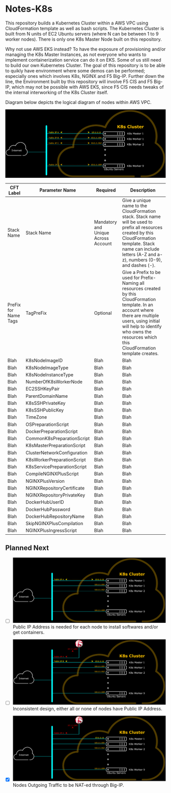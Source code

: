 # Notes-K8s

This repository builds a Kubernetes Cluster within a AWS VPC using CloudFormation template as well as bash scripts. The Kubernetes Cluster is built from N units of EC2 Ubuntu servers (where N can be between 1 to 9 worker nodes).
There is only one K8s Master Node built on this repository.

Why not use AWS EKS instead? To have the exposure of provisioning and/or managing the K8s Master Instances, as not everyone who wants to implement containerization service can do it on EKS. Some of us still need to build our own Kubernetes Cluster.
The goal of this repository is to be able to quikly have environment where some demos can be performed; especially ones which involves K8s, NGINX and F5 Big-IP.
Further down the line, the Environment built by this repository will involve F5 CIS and F5 Big-IP, which may not be possible with AWS EKS, since F5 CIS needs tweaks of the internal interworking of the K8s Cluster itself.

Diagram below depicts the logical diagram of nodes within AWS VPC.

![K8s Cluster Logical Diagram - with Public IP for each Node](Figures/K8sClusterLogicalDiagramAllIP.png)



| CFT Label | Parameter Name | Required | Description |
| --- | --- | --- | --- |
| Stack Name | Stack Name | Mandatory and Unique Across Account | Give a unique name to the CloudFormation stack. Stack name will be used to prefix all resources created by this CloudFormation template. Stack name can include letters (A-Z and a-z), numbers (0-9), and dashes (-). |
| PreFix for Name Tags | TagPreFix | Optional | Give a Prefix to be used for Prefix-Naming all resources created by this CloudFormation template. In an account where there are multiple users, using initial will help to identify who owns the resources which this CloudFormation template creates. |
| Blah | K8sNodeImageID | Blah | Blah |
| Blah | K8sNodeImageType | Blah | Blah |
| Blah | K8sNodeInstanceType | Blah | Blah |
| Blah | NumberOfK8sWorkerNode | Blah | Blah |
| Blah | EC2SSHKeyPair | Blah | Blah |
| Blah | ParentDomainName | Blah | Blah |
| Blah | K8sSSHPrivateKey | Blah | Blah |
| Blah | K8sSSHPublicKey | Blah | Blah |
| Blah | TimeZone | Blah | Blah |
| Blah | OSPreparationScript | Blah | Blah |
| Blah | DockerPreparationScript | Blah | Blah |
| Blah | CommonK8sPreparationScript | Blah | Blah |
| Blah | K8sMasterPreparationScript | Blah | Blah |
| Blah | ClusterNetworkConfiguration | Blah | Blah |
| Blah | K8sWorkerPreparationScript | Blah | Blah |
| Blah | K8sServicePreparationScript | Blah | Blah |
| Blah | CompileNGINXPlusScript | Blah | Blah |
| Blah | NGINXPlusVersion | Blah | Blah |
| Blah | NGINXRepositoryCertificate | Blah | Blah |
| Blah | NGINXRepositoryPrivateKey | Blah | Blah |
| Blah | DockerHubUserID | Blah | Blah |
| Blah | DockerHubPassword | Blah | Blah |
| Blah | DockerHubRepositoryName | Blah | Blah |
| Blah | SkipNGINXPlusCompilation | Blah | Blah |
| Blah | NGINXPlusIngressScript | Blah | Blah |



## Planned Next

- [ ] ![K8s Cluster Logical Diagram - with Public IP only for Master Node](Figures/K8sClusterLogicalDiagramMasterIP.png)
Public IP Address is needed for each node to install softwares and/or get containers.

- [ ] ![K8s Cluster Logical Diagram - with Public IP for Master Node and Big-IP 1-NIC](Figures/K8sClusterLogicalDiagramMasterBigIPOneNIC.png)
Inconsistent design, either all or none of nodes have Public IP Address.

- [x] ![K8s Cluster Logical Diagram - with Public IP for Big-IP 1-NIC](Figures/K8sClusterLogicalDiagramBigIPOneNIC.png)
Nodes Outgoing Traffic to be NAT-ed through Big-IP.
